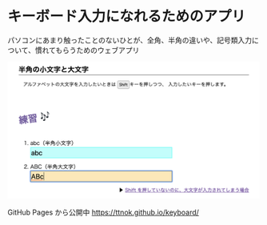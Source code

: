 # キーボード入力になれるためのアプリ

パソコンにあまり触ったことのないひとが、全角、半角の違いや、記号類入力について、慣れてもらうためのウェブアプリ

   ![アプリのスクリーンショット](screenshot.png)

GitHub Pages から公開中
https://ttnok.github.io/keyboard/
